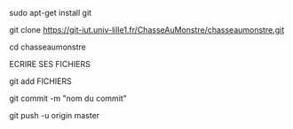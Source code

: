 sudo apt-get install git

git clone https://git-iut.univ-lille1.fr/ChasseAuMonstre/chasseaumonstre.git

cd chasseaumonstre

ECRIRE SES FICHIERS

git add FICHIERS

git commit -m "nom du commit"

git push -u origin master